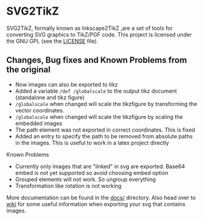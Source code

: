 # SVG2TikZ

SVG2TikZ, formally known as Inkscape2TikZ ,are a set of tools for converting SVG graphics to TikZ/PGF code. 
This project is licensed under the GNU GPL  (see  the [LICENSE](/LICENSE) file).

## Changes, Bug fixes and Known Problems from the original

- Now images can also be exported to tikz
- Added a variable `/def /globalscale` to the output tikz document (standalone and tikz figure)
- `/globalscale` when changed will scale the tikzfigure by transforming the vector coordinates.
- `/globalscale` when changed will scale the tikzfigure by scaling the embedded images
- The path element was not exported in correct coordinates. This is fixed
- Added an entry to specify the path to be removed from absolute paths in the images. This is useful to work in a latex project directly

Known Problems
- Currently only images that are "linked" in svg are exported. Base64 embed is not yet supported so avoid choosing embed option
- Grouped elements will not work. So ungroup everything
- Transformation like rotation is not working

More documentation can be found in the [docs/](/docs/index.rst) directory. Also head over to [wiki](https://github.com/aalavandhaann/svg2tikz/wiki/Installation-and-Usage) for some useful information when exporting your svg that contains images. 
